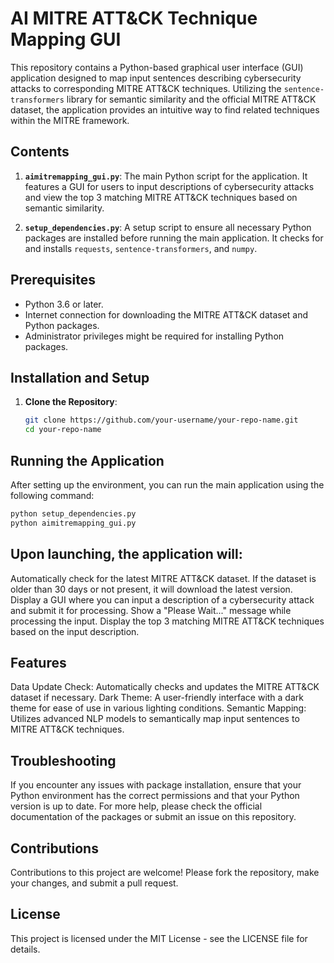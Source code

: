 # AI MITRE ATT&CK Technique Mapping GUI

This repository contains a Python-based graphical user interface (GUI) application designed to map input sentences describing cybersecurity attacks to corresponding MITRE ATT&CK techniques. Utilizing the `sentence-transformers` library for semantic similarity and the official MITRE ATT&CK dataset, the application provides an intuitive way to find related techniques within the MITRE framework.

## Contents

1. **`aimitremapping_gui.py`**: The main Python script for the application. It features a GUI for users to input descriptions of cybersecurity attacks and view the top 3 matching MITRE ATT&CK techniques based on semantic similarity.

2. **`setup_dependencies.py`**: A setup script to ensure all necessary Python packages are installed before running the main application. It checks for and installs `requests`, `sentence-transformers`, and `numpy`.

## Prerequisites

- Python 3.6 or later.
- Internet connection for downloading the MITRE ATT&CK dataset and Python packages.
- Administrator privileges might be required for installing Python packages.

## Installation and Setup

1. **Clone the Repository**:
   ```sh
   git clone https://github.com/your-username/your-repo-name.git
   cd your-repo-name
## Running the Application

After setting up the environment, you can run the main application using the following command:

```sh
python setup_dependencies.py
python aimitremapping_gui.py
```
## Upon launching, the application will:

Automatically check for the latest MITRE ATT&CK dataset. If the dataset is older than 30 days or not present, it will download the latest version.
Display a GUI where you can input a description of a cybersecurity attack and submit it for processing.
Show a "Please Wait..." message while processing the input.
Display the top 3 matching MITRE ATT&CK techniques based on the input description.

## Features
Data Update Check: Automatically checks and updates the MITRE ATT&CK dataset if necessary.
Dark Theme: A user-friendly interface with a dark theme for ease of use in various lighting conditions.
Semantic Mapping: Utilizes advanced NLP models to semantically map input sentences to MITRE ATT&CK techniques.

## Troubleshooting
If you encounter any issues with package installation, ensure that your Python environment has the correct permissions and that your Python version is up to date. For more help, please check the official documentation of the packages or submit an issue on this repository.

## Contributions
Contributions to this project are welcome! Please fork the repository, make your changes, and submit a pull request.

## License
This project is licensed under the MIT License - see the LICENSE file for details.
